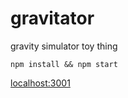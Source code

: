 # gravitator

gravity simulator toy thing

`npm install && npm start`

[localhost:3001](http://localhost:3001)


